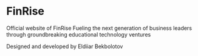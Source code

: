 # FinRise
Official website of FinRise
Fueling the next generation of business leaders through groundbreaking educational technology ventures

Designed and developed by Eldiiar Bekbolotov

